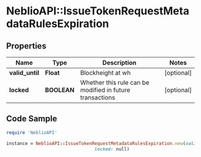 # NeblioAPI::IssueTokenRequestMetadataRulesExpiration

## Properties
Name | Type | Description | Notes
------------ | ------------- | ------------- | -------------
**valid_until** | **Float** | Blockheight at wh | [optional] 
**locked** | **BOOLEAN** | Whether this rule can be modified in future transactions | [optional] 

## Code Sample

```ruby
require 'NeblioAPI'

instance = NeblioAPI::IssueTokenRequestMetadataRulesExpiration.new(valid_until: null,
                                 locked: null)
```



